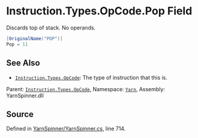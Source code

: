 # Instruction.Types.OpCode.Pop Field

Discards top of stack.
No operands.


```csharp
[OriginalName("POP")]
Pop = 11
```



## See Also
* [`Instruction.Types.OpCode`](/api/csharp/yarn/instruction.types.opcode.md): 
The type of instruction that this is.

<div class="class-metadata">

Parent: [`Instruction.Types.OpCode`](/api/csharp/yarn/instruction.types.opcode.md), Namespace: [`Yarn`](/api/csharp/yarn/README.md), Assembly: YarnSpinner.dll
</div>

## Source
Defined in [YarnSpinner/YarnSpinner.cs](https://github.com/YarnSpinnerTool/YarnSpinner//blob/develop/YarnSpinner/YarnSpinner.cs#L714), line 714.
